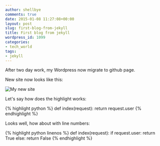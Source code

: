 ```yaml
---
author: shellbye
comments: true
date: 2015-01-08 11:27:08+00:00
layout: post
slug: first-blog-from-jekyll
title: First blog from jekyll
wordpress_id: 1099
categories:
- tech_world
tags:
- jekyll
---
```


After two day work, my Wordpress now migrate to github page.

New site now looks like this:

![My new site](/blog/assets/Screenshot.png)

Let's say how does the highlight works:

{% highlight python %}
def index(request):
    return request.user
{% endhighlight %}

Looks well, how about with line numbers:

{% highlight python linenos %}
def index(request):
    if request.user:
        return True
    else:
        return False
{% endhighlight %}